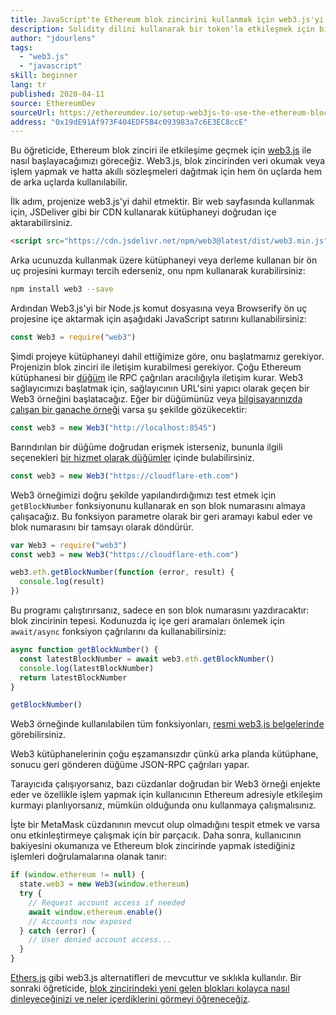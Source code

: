 ```yaml
---
title: JavaScript'te Ethereum blok zincirini kullanmak için web3.js'yi kurun
description: Solidity dilini kullanarak bir token'la etkileşmek için bir akıllı sözleşme nasıl kullanılır
author: "jdourlens"
tags:
  - "web3.js"
  - "javascript"
skill: beginner
lang: tr
published: 2020-04-11
source: EthereumDev
sourceUrl: https://ethereumdev.io/setup-web3js-to-use-the-ethereum-blockchain-in-javascript/
address: "0x19dE91Af973F404EDF5B4c093983a7c6E3EC8ccE"
---
```


Bu öğreticide, Ethereum blok zinciri ile etkileşime geçmek için [web3.js](https://web3js.readthedocs.io/) ile nasıl başlayacağımızı göreceğiz. Web3.js, blok zincirinden veri okumak veya işlem yapmak ve hatta akıllı sözleşmeleri dağıtmak için hem ön uçlarda hem de arka uçlarda kullanılabilir.

İlk adım, projenize web3.js'yi dahil etmektir. Bir web sayfasında kullanmak için, JSDeliver gibi bir CDN kullanarak kütüphaneyi doğrudan içe aktarabilirsiniz.

```html
<script src="https://cdn.jsdelivr.net/npm/web3@latest/dist/web3.min.js"></script>
```

Arka ucunuzda kullanmak üzere kütüphaneyi veya derleme kullanan bir ön uç projesini kurmayı tercih ederseniz, onu npm kullanarak kurabilirsiniz:

```bash
npm install web3 --save
```

Ardından Web3.js'yi bir Node.js komut dosyasına veya Browserify ön uç projesine içe aktarmak için aşağıdaki JavaScript satırını kullanabilirsiniz:

```js
const Web3 = require("web3")
```

Şimdi projeye kütüphaneyi dahil ettiğimize göre, onu başlatmamız gerekiyor. Projenizin blok zinciri ile iletişim kurabilmesi gerekiyor. Çoğu Ethereum kütüphanesi bir [düğüm](/developers/docs/nodes-and-clients/) ile RPC çağrıları aracılığıyla iletişim kurar. Web3 sağlayıcımızı başlatmak için, sağlayıcının URL'sini yapıcı olarak geçen bir Web3 örneğini başlatacağız. Eğer bir düğümünüz veya [bilgisayarınızda çalışan bir ganache örneği](https://ethereumdev.io/testing-your-smart-contract-with-existing-protocols-ganache-fork/) varsa şu şekilde gözükecektir:

```js
const web3 = new Web3("http://localhost:8545")
```

Barındırılan bir düğüme doğrudan erişmek isterseniz, bununla ilgili seçenekleri [bir hizmet olarak düğümler](/developers/docs/nodes-and-clients/nodes-as-a-service) içinde bulabilirsiniz.

```js
const web3 = new Web3("https://cloudflare-eth.com")
```

Web3 örneğimizi doğru şekilde yapılandırdığımızı test etmek için `getBlockNumber` fonksiyonunu kullanarak en son blok numarasını almaya çalışacağız. Bu fonksiyon parametre olarak bir geri aramayı kabul eder ve blok numarasını bir tamsayı olarak döndürür.

```js
var Web3 = require("web3")
const web3 = new Web3("https://cloudflare-eth.com")

web3.eth.getBlockNumber(function (error, result) {
  console.log(result)
})
```

Bu programı çalıştırırsanız, sadece en son blok numarasını yazdıracaktır: blok zincirinin tepesi. Kodunuzda iç içe geri aramaları önlemek için `await/async` fonksiyon çağrılarını da kullanabilirsiniz:

```js
async function getBlockNumber() {
  const latestBlockNumber = await web3.eth.getBlockNumber()
  console.log(latestBlockNumber)
  return latestBlockNumber
}

getBlockNumber()
```

Web3 örneğinde kullanılabilen tüm fonksiyonları, [resmi web3.js belgelerinde](https://docs.web3js.org/) görebilirsiniz.

Web3 kütüphanelerinin çoğu eşzamansızdır çünkü arka planda kütüphane, sonucu geri gönderen düğüme JSON-RPC çağrıları yapar.

<Divider />

Tarayıcıda çalışıyorsanız, bazı cüzdanlar doğrudan bir Web3 örneği enjekte eder ve özellikle işlem yapmak için kullanıcının Ethereum adresiyle etkileşim kurmayı planlıyorsanız, mümkün olduğunda onu kullanmaya çalışmalısınız.

İşte bir MetaMask cüzdanının mevcut olup olmadığını tespit etmek ve varsa onu etkinleştirmeye çalışmak için bir parçacık. Daha sonra, kullanıcının bakiyesini okumanıza ve Ethereum blok zincirinde yapmak istediğiniz işlemleri doğrulamalarına olanak tanır:

```js
if (window.ethereum != null) {
  state.web3 = new Web3(window.ethereum)
  try {
    // Request account access if needed
    await window.ethereum.enable()
    // Accounts now exposed
  } catch (error) {
    // User denied account access...
  }
}
```

[Ethers.js](https://docs.ethers.io/) gibi web3.js alternatifleri de mevcuttur ve sıklıkla kullanılır. Bir sonraki öğreticide, [blok zincirindeki yeni gelen blokları kolayca nasıl dinleyeceğinizi ve neler içerdiklerini görmeyi öğreneceğiz](https://ethereumdev.io/listening-to-new-transactions-happening-on-the-blockchain/).
